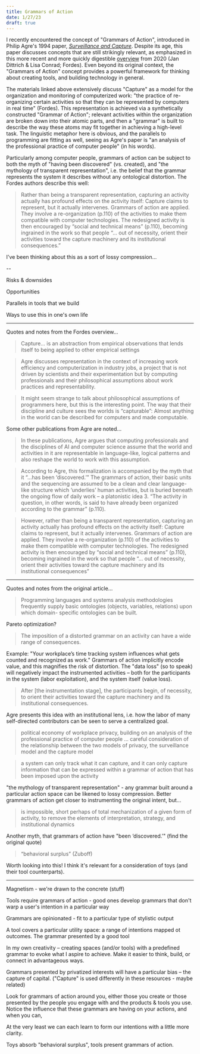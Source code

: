 ```yaml
---
title: Grammars of Action
date: 1/27/23
draft: true
---
```


I recently encountered the concept of "Grammars of Action", introduced in Philip Agre's 1994 paper, *[Surveillance and Capture](https://djp3.westmont.edu/classes/2017_01_CS195/readings/CaptureModelOfSurveillance.pdf)*. Despite its age, this paper discusses concepts that are still strikingly relevant, as emphasized in this more recent and more quickly digestible [overview](https://www.fordes.de/posts/agre-surveillance_and_capture.html) from 2020 (Jan Dittrich & Lisa Conrad; Fordes). Even beyond its original context, the "Grammars of Action" concept provides a powerful framework for thinking about creating tools, and building technology in general.

The materials linked above extensively discuss "Capture" as a model for the organization and monitoring of computerized work: "the practice of re-organizing certain activities so that they can be represented by computers in real time" (Fordes). This representation is achieved via a synthetically constructed "Grammar of Action"; relevant activities within the organization are broken down into their atomic parts, and then a "grammar" is built to describe the way these atoms may fit together in achieving a high-level task. The linguistic metaphor here is obvious, and the parallels to programming are fitting as well, seeing as Agre's paper is "an analysis of the professional practice of computer people" (in his words).

Particularly among computer people, grammars of action can be subject to both the myth of "having been discovered" (vs. created), and "the mythology of transparent representation", i.e. the belief that the grammar represents the system it describes without any ontological distortion. The Fordes authors describe this well:

> Rather than being a transparent representation, capturing an activity actually has profound effects on the activity itself: Capture claims to represent, but it actually intervenes. Grammars of action are applied. They involve a re-organization (p.110) of the activities to make them compatible with computer technologies. The redesigned activity is then encouraged by “social and technical means” (p.110), becoming ingrained in the work so that people “… out of necessity, orient their activities toward the capture machinery and its institutional consequences.”

I've been thinking about this as a sort of lossy compression...

--

Risks & downsides

Opportunities

Parallels in tools that we build

Ways to use this in one's own life

-----

Quotes and notes from the Fordes overview...

> Capture... is an abstraction from empirical observations that lends itself to being applied to other empirical settings

> Agre discusses representation in the context of increasing work efficiency and computerization in industry jobs, a project that is not driven by scientists and their experimentation but by computing professionals and their philosophical assumptions about work practices and representability.

> It might seem strange to talk about philosophical assumptions of programmers here, but this is the interesting point. The way that their discipline and culture sees the worlds is “capturable”: Almost anything in the world can be described for computers and made computable.

Some other publications from Agre are noted...

> In these publications, Agre argues that computing professionals and the disciplines of AI and computer science assume that the world and activities in it are representable in language-like, logical patterns and also reshape the world to work with this assumption.

> According to Agre, this formalization is accompanied by the myth that it “…has been ‘discovered.’” The grammars of action, their basic units and the sequencing are assumed to be a clean and clear language-like structure which ‘underlies’ human activities, but is buried beneath the ongoing flow of daily work – a platonistic idea 3. “The activity in question, in other words, is said to have already been organized according to the grammar” (p.110).

> However, rather than being a transparent representation, capturing an activity actually has profound effects on the activity itself: Capture claims to represent, but it actually intervenes. Grammars of action are applied. They involve a re-organization (p.110) of the activities to make them compatible with computer technologies. The redesigned activity is then encouraged by “social and technical means” (p.110), becoming ingrained in the work so that people “… out of necessity, orient their activities toward the capture machinery and its institutional consequences”

-----

Quotes and notes from the original article...

> Programming languages and systems analysis methodologies frequently supply basic ontologies (objects, variables, relations) upon which domain- specific ontologies can be built. 

Pareto optimization?

> The imposition of a distorted grammar on an activity can have a wide range of consequences.

Example: "Your workplace’s time tracking system influences what gets counted and recognized as work." Grammars of action implicitly encode value, and this magnifies the risk of distortion. The "data loss" (so to speak) will negatively impact the instrumented activities – both for the participants in the system (labor exploitation), and the system itself (value loss). 

> After [the instrumentation stage], the participants begin, of necessity, to orient their activities toward the capture machinery and its institutional consequences.

Agre presents this idea with an institutional lens, i.e. how the labor of many self-directed contributors can be seen to serve a centralized goal.

> political economy of workplace privacy, building on an analysis of the professional practice of computer people ... careful consideration of the relationship between the two models of privacy, the surveillance model and the capture model

> a system can only track what it can capture, and it can only capture information that can be expressed within a grammar of action that has been imposed upon the activity

"the mythology of transparent representation" - any grammar built around a particular action space can be likened to lossy compression. Better grammars of action get closer to instrumenting the original intent, but...
> is impossible, short perhaps of total mechanization of a given form of activity, to remove the elements of interpretation, strategy, and institutional dynamics

Another myth, that grammars of action have "been ‘discovered.’" (find the original quote)

> “behavioral surplus” (Zuboff)

Worth looking into this! I think it's relevant for a consideration of toys (and their tool counterparts).

-----

Magnetism - we're drawn to the concrete (stuff)

Tools require grammars of action - good ones develop grammars that don't warp a user's intention in a particular way

Grammars are opinionated - fit to a particular type of stylistic output

A tool covers a particular utility space: a range of intentions mapped ot outcomes. The grammar presented by a good tool

In my own creativity – creating spaces (and/or tools) with a predefined grammar to evoke what I aspire to achieve. Make it easier to think, build, or connect in advantageous ways.

Grammars presented by privatized interests will have a particular bias – the capture of capital. ("Capture" is used differently in these resources - maybe related)

Look for grammars of action around you, either those you create or those presented by the people you engage with and the products & tools you use. Notice the influence that these grammars are having on your actions, and when you can, 

At the very least we can each learn to form our intentions with a little more clarity.

Toys absorb "behavioral surplus", tools present grammars of action.